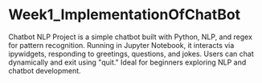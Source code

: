 # Week1_ImplementationOfChatBot
Chatbot NLP Project is a simple chatbot built with Python, NLP, and regex for pattern recognition. Running in Jupyter Notebook, it interacts via ipywidgets, responding to greetings, questions, and jokes. Users can chat dynamically and exit using "quit." Ideal for beginners exploring NLP and chatbot development. 
